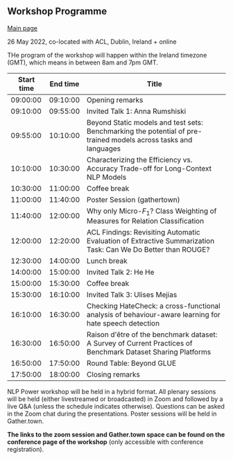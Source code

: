 ## Workshop Programme
[Main page](index.md)

26 May 2022, co-located with ACL, Dublin, Ireland + online

THe program of the workshop will happen within the Ireland timezone (GMT), which means in between 8am and 7pm GMT.

| Start time  | End time    | Title                                                                                                           |
|-------------|-------------|-----------------------------------------------------------------------------------------------------------------|
| 09:00:00 | 09:10:00 | Opening remarks                                                                                                 |
| 09:10:00 | 09:55:00 | Invited Talk 1: Anna Rumshiski                                                                                  |
| 09:55:00 | 10:10:00 | Beyond Static models and test sets: Benchmarking the potential of pre-trained models across tasks and languages |
| 10:10:00 | 10:30:00 | Characterizing the Efficiency vs. Accuracy Trade-off for Long-Context NLP Models                                |
| 10:30:00 | 11:00:00 |  Coffee break                                                                                                   |
| 11:00:00 | 11:40:00 | Poster Session (gathertown)                                                                                           |
| 11:40:00 | 12:00:00 | Why only Micro-$F_1$? Class Weighting of Measures for Relation Classification                                   |
| 12:00:00 | 12:20:00 | ACL Findings: Revisiting Automatic Evaluation of Extractive Summarization Task: Can We Do Better than ROUGE?    |
| 12:30:00 | 14:00:00 | Lunch break                                                                                                     |
| 14:00:00 | 15:00:00 | Invited Talk 2: He He                                                                  |
| 15:00:00 | 15:30:00 | Coffee break                                                                                                   |
| 15:30:00 | 16:10:00 | Invited Talk 3: Ulises Mejias                                                                                   |
| 16:10:00 | 16:30:00 | Checking HateCheck: a cross-functional analysis of behaviour-aware learning for hate speech detection           |
| 16:30:00 | 16:50:00| Raison d'être of the benchmark dataset: A Survey of Current Practices of Benchmark Dataset Sharing Platforms    |
| 16:50:00 | 17:50:00 | Round Table: Beyond GLUE                                                                                        |
| 17:50:00 | 18:00:00| Closing remarks                                                                                                 |

NLP Power workshop will be held in a hybrid format.
All plenary sessions will be held (either livestreamed or broadcasted) in Zoom and followed by a live Q&A (unless the schedule indicates otherwise). Questions can be asked in the Zoom chat during the presentations. 
Poster sessions will be held in Gather.town. 

**The links to the zoom session and Gather.town space can be found on the conference page of the workshop** (only accessible with conference registration).

